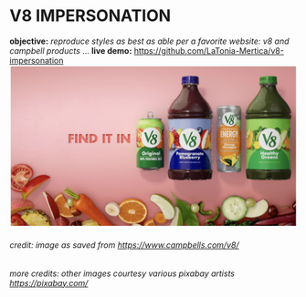 # V8 IMPERSONATION

**objective:** _reproduce styles as best as able per a favorite website: v8 and campbell products_
... **live demo:** https://github.com/LaTonia-Mertica/v8-impersonation
![v8 rocks warm on a long smooth drive](images/V8-endcard-original.png)

###### credit: image as saved from https://www.campbells.com/v8/ 

###### more credits: other images courtesy various pixabay artists https://pixabay.com/
